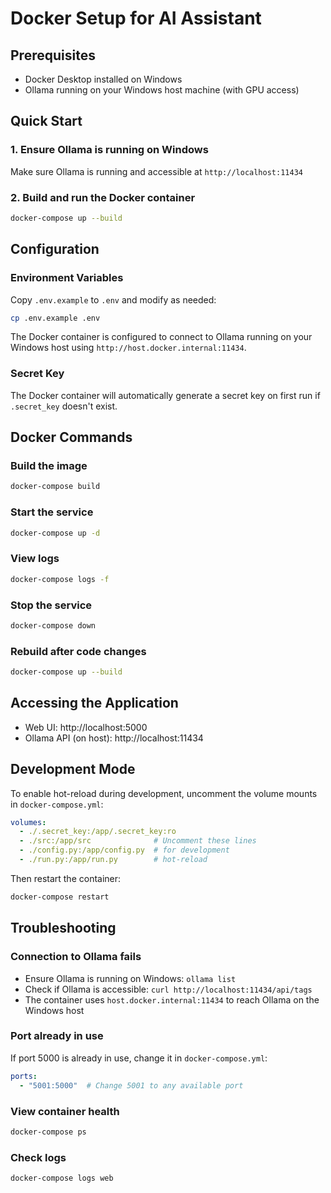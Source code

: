 # Docker Setup for AI Assistant

## Prerequisites
- Docker Desktop installed on Windows
- Ollama running on your Windows host machine (with GPU access)

## Quick Start

### 1. Ensure Ollama is running on Windows
Make sure Ollama is running and accessible at `http://localhost:11434`

### 2. Build and run the Docker container
```bash
docker-compose up --build
```

## Configuration

### Environment Variables
Copy `.env.example` to `.env` and modify as needed:
```bash
cp .env.example .env
```

The Docker container is configured to connect to Ollama running on your Windows host using `http://host.docker.internal:11434`.

### Secret Key
The Docker container will automatically generate a secret key on first run if `.secret_key` doesn't exist.

## Docker Commands

### Build the image
```bash
docker-compose build
```

### Start the service
```bash
docker-compose up -d
```

### View logs
```bash
docker-compose logs -f
```

### Stop the service
```bash
docker-compose down
```

### Rebuild after code changes
```bash
docker-compose up --build
```

## Accessing the Application
- Web UI: http://localhost:5000
- Ollama API (on host): http://localhost:11434

## Development Mode
To enable hot-reload during development, uncomment the volume mounts in `docker-compose.yml`:
```yaml
volumes:
  - ./.secret_key:/app/.secret_key:ro
  - ./src:/app/src              # Uncomment these lines
  - ./config.py:/app/config.py  # for development
  - ./run.py:/app/run.py        # hot-reload
```

Then restart the container:
```bash
docker-compose restart
```

## Troubleshooting

### Connection to Ollama fails
- Ensure Ollama is running on Windows: `ollama list`
- Check if Ollama is accessible: `curl http://localhost:11434/api/tags`
- The container uses `host.docker.internal:11434` to reach Ollama on the Windows host

### Port already in use
If port 5000 is already in use, change it in `docker-compose.yml`:
```yaml
ports:
  - "5001:5000"  # Change 5001 to any available port
```

### View container health
```bash
docker-compose ps
```

### Check logs
```bash
docker-compose logs web
```